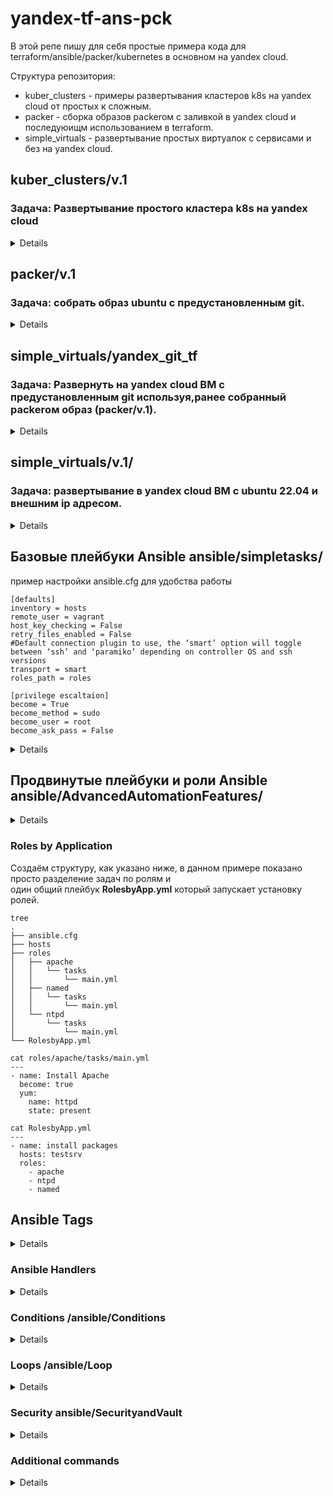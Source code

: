 # yandex-tf-ans-pck
В этой репе пишу для себя простые примера кода для terraform/ansible/packer/kubernetes в основном на yandex cloud.

Структура репозитория:
* kuber_clusters - примеры развертывания кластеров k8s на yandex cloud от простых к сложным.
* packer - сборка образов packerом с заливкой в yandex cloud  и последуюищм использованием в terraform.
* simple_virtuals - развертывание простых виртуалок с сервисами и без на yandex cloud.

## kuber_clusters/v.1
### Задача: Развертывание простого кластера k8s на yandex cloud

<details>

```
terraform {
  required_providers {
    yandex = {
      source  = "yandex-cloud/yandex"
      version = "0.60.0"
    }
  }
}

provider "yandex" {
  service_account_key_file = var.service_account_key_file
  cloud_id                 = var.cloud_id
  folder_id                = var.folder_id
  zone                     = var.zone
}

resource "yandex_kubernetes_cluster" "k8s-cluster" {
  name       = "k8s-cluster"
  network_id = var.network_id

  master {
    version = "1.21"
    zonal {
      zone      = var.zone
      subnet_id = var.subnet_id
    }
    public_ip = true
  }

  service_account_id      = var.service_account_id
  node_service_account_id = var.service_account_id

  release_channel         = "RAPID"
  network_policy_provider = "CALICO"
}

resource "yandex_kubernetes_node_group" "k8s-node" {
  cluster_id = yandex_kubernetes_cluster.k8s-cluster.id
  version    = "1.21"
  name       = "k8s-node"

  instance_template {

    resources {
      cores  = var.cores
      memory = var.memory
    }

    network_interface {
      subnet_ids = ["e9bc19cu3vl8fknf5mn6"]
      nat        = true
    }


    boot_disk {
      type = "network-ssd"
      size = var.size
    }

    metadata = {
      ssh-keys = "ubuntu:${file("~/.ssh/id_rsa.pub")}"
    }
  }

  scale_policy {
    #Ключ fixed_scale определяет группу ВМ фиксированного размера. Размер группы определяется в ключе size
    fixed_scale {
      size = 2
    }
  }
}
```

</details>

## packer/v.1
### Задача: собрать образ ubuntu с предустановленным git.

<details>
Получим данные для нашего YC:

```
yc config list
```

Создаём сервисный аккаунт, назначаем ему права

```
$ SVC_ACCT="<придумайте имя>"
$ FOLDER_ID="<замените на собственный>"
$ yc iam service-account create --name $SVC_ACCT --folder-id $FOLDER_ID
```
```
$ SVC_ACCT="<придумайте имя>"
$ FOLDER_ID="<замените на собственный>"
$ yc iam service-account create --name $SVC_ACCT --folder-id $FOLDER_ID
```

Создаём IAM key для данного аккаунта и экспортируев в файл (является секретом не постим наружу!)

```
$ yc iam key create --service-account-id $ACCT_ID --output <вставьте свой путь>/key.json
```


**Создание файла-шаблона Packer**
Создаем builders и provisioners

```
{
    "builders": [
        {
            "type": "yandex",
            "service_account_key_file": "{{user `key`}}",
            "folder_id": "b1gl9g5f46b3fv1g4ac1",
            "source_image_family": "ubuntu-2204-lts",
            "image_name": "git-base-{{timestamp}}",
            "image_family": "git-base",
            "ssh_username": "ubuntu",
            "platform_id": "standard-v1",
	    "use_ipv4_nat": "true"
        }
    ],
    "provisioners": [
        {
            "type": "shell",
            "script": "scripts/gitinst.sh",
            "execute_command": "sudo {{.Path}}"
        }
    ]
}
```

Разбор файл-шаблона:
* Builders - секция, отвечающая за то, на какой платформе и с какими параметрами мы будем делать ВМ, которую впоследствии сохраним как образ.
* type - тип билдера - то, на какой платформе мы создаём образ.
* folder_id - идентификатор каталога, в котором будет создан образ.
* source_image_family - семейство образов, которое мы берём за основу. Packer самостоятельно выберет самый свежий образ.
* image_name - имя результирующего образа. В имени использована конструкция timestamp, которая гарантирует уникальность имени.
* image_family - имя семейства, к которому мы отнесём результирующий образ.
* ssh_username - имя пользователя, который будет использовандля подключения к ВМ и выполнения provisioning'а.
* platform_id - размер ВМ  смотреть тут - https://cloud.yandex.ru/docs/compute/concepts/vm-platforms
* execute_command позволяет указать, каким способом будет запускаться скрипт. Т.к. команды по установке требуют sudo,то мы указываем, что запускать скрипт следует с sudo.
  т.е. из самих скриптов sudo можно убрать.







Скопируем скрипты в указанные директории из `ubuntu16.json`.
Скрипт выполняет обновление ОС и установку сведего git.

```
apt update
apt upgrade -y
apt install -y ca-certificates curl openssh-server
apt install curl debian-archive-keyring lsb-release ca-certificates apt-transport-https software-properties-common -y
gpg_key_url="https://packages.gitlab.com/gitlab/gitlab-ce/gpgkey"
curl -fsSL $gpg_key_url| sudo gpg --dearmor -o /etc/apt/trusted.gpg.d/gitlab.gpg
tee /etc/apt/sources.list.d/gitlab_gitlab-ce.list<<EOF
deb https://packages.gitlab.com/gitlab/gitlab-ce/ubuntu/ focal main
deb-src https://packages.gitlab.com/gitlab/gitlab-ce/ubuntu/ focal main
EOF
apt update
apt install gitlab-ce
gitlab-ctl reconfigure
```


Выполним проверку на синтаксис:

```
packer validate ./ubuntu16.json
```
**Параметризирование шаблона**

Создаем `variables.json`, `.gitignore` файлы и для коммита в репозиторий `variables.json.examples`. В gitignore включаем variables.json.

```
$ cat variables.json.examples

{
  "key": "key.json",
  "folder_id": "folder-id_from_config",
  "image": "ubuntu-1604-lts"
}
```

Запускаем процесс сборки:
```
packer build ./ubuntu16.json
```




</details>

## simple_virtuals/yandex_git_tf
### Задача: Развернуть на yandex cloud ВМ с предустановленным git используя,ранее собранный packerом образ (packer/v.1).

<details>
Если использовать значение memory меньше 4, то гит не заводится.

```
terraform {
  required_providers {
    yandex = {
      source = "yandex-cloud/yandex"
    }
  }
  required_version = ">= 0.13"
}



provider "yandex" {
  service_account_key_file = var.service_account_key_file
  cloud_id                 = var.cloud_id
  folder_id                = var.folder_id
  zone                     = var.zone
}

resource "yandex_compute_instance" "git-srv" {
  name  = "git-srv-${count.index}"
  count = var.instance_count

  resources {
    cores  = 2
    memory = 4
  }

  boot_disk {
    initialize_params {
      # Указать id образа
      image_id = var.image_id
    }
  }

  network_interface {
    # Указан id подсети default-ru-central1-a
    subnet_id = var.subnet_id
    nat       = true
  }
  metadata = {
    ssh-keys = "ubuntu:${file(var.public_key_path)}"
  }
}
```
</details>

## simple_virtuals/v.1/
### Задача: развертывание в yandex cloud ВМ с ubuntu 22.04 и внешним ip адресом.

<details>
terraform {
  required_providers {
    yandex = {
      source = "yandex-cloud/yandex"
    }
  }
  required_version = ">= 0.13"
}


provider "yandex" {
  token = "********************************************" # *OAuth-токен яндекса*
  # не обязательный параметр (берется облако по умолчанию),
  # хотя в документации написано иначе
  cloud_id  = "**********************"
  folder_id = "**************"
  zone      = "******"
}

data "yandex_compute_image" "last_ubuntu" {
  family = "ubuntu-2204-lts" # ОС (Ubuntu, 22.04 LTS)
}

data "yandex_vpc_subnet" "default_a" {
  name = "default-ru-central1-a" # одна из дефолтных подсетей
}




# ресурс "yandex_compute_instance" т.е. сервер
# Terraform будет знаеть его по имени "yandex_compute_instance.default"
resource "yandex_compute_instance" "default" {
  name        = "test-instance"
  platform_id = "standard-v1" # тип процессора (Intel Broadwell)

  resources {
    core_fraction = 5 # Гарантированная доля vCPU
    cores         = 2 # vCPU
    memory        = 1 # RAM
  }

  metadata = {
    ssh-keys = "ubuntu:${file("~/.ssh/id_rsa.pub")}"
  }

  boot_disk {
    initialize_params {
      image_id = data.yandex_compute_image.last_ubuntu.id
    }
  }

  network_interface {
    subnet_id = data.yandex_vpc_subnet.default_a.subnet_id
    nat       = true # автоматически установить динамический ip
  }
}
</details>


## Базовые плейбуки Ansible ansible/simpletasks/

пример настройки ansible.cfg для удобства работы


```
[defaults]
inventory = hosts
remote_user = vagrant
host_key_checking = False
retry_files_enabled = False
#Default connection plugin to use, the ‘smart’ option will toggle between ‘ssh’ and ‘paramiko’ depending on controller OS and ssh versions
transport = smart
roles_path = roles

[privilege escaltaion]
become = True
become_method = sudo
become_user = root
become_ask_pass = False

```







<details>

Несколько задач в одном плейбуке - multipletasks.yaml


```
---
- name: Running 2 tasks   <----- Name of the play
  hosts: localhost        <----- Run it on local host

  tasks:                  <----- Run the following task
    - name: Test connectivity <----- Name of the tast
      ping:                   <----- Run the ping module 

    - name: Print Hello World <----- Name of the second task
      debug: msg="Hello World" <----- Run the debug module 

```

Копируем файлы на удаленный хост - copy_file.yaml

```
---
- name: Copy file from local to remote <----- Description of the playbook
  hosts: testsrv1

  tasks:                               <----- Run the following tast
    - name: Copying file               <----- Description of the task
      become: true                     <----- Transfer as a current user
      copy:                            <----- Run the copy module
       src: /home/mity/Documents/yandex_train/ansible/simpletasks/copy_test_file <----- source of the file
       dest: /tmp                                                                <----- Destination of the file
       owner: mity                                                               <----- Change ownership
       group: mity
       mode: 0644                                                                <----- Change file permissions 
```


Меняем разрешения на файл - changefilepermission.yaml

```
---
- name: Change file permissions
  hosts: testsrv1
  

  tasks:
    - name: Change file permissions
      file:
       path: /tmp/copy_test_file                                                 <----- File location
       mode: 0777                                                                <----- Permissions

```



</details>



## Продвинутые плейбуки и роли Ansible ansible/AdvancedAutomationFeatures/


<details>

### Общие сведения об Ansible Roles

Roles simplifies long playbooks by grouping tasks into smaller playbooks

The role are the way of breking a playbook inot multiple playbook files. This simplifies writing complex playbooks and it makes them easier to reuse

Writing ansible code to manage the same service for multiple environments  create more complexity and it becomes difficult to manage everything in one ansible palybook.
Also sharing code among other teams become difficult. That is where Ansible Role helps solve these problems.

Roles are like templates that are most of time static and can be called by the playbooks

Roles allow the entire configuration to be grouped in:
- **Tasks**
- **Modules**
- **Variables**
- **Handles**


Создаём директории basicinstall и fullinstall, первая роль описывает простую установку apache2,
вторая описывает установку apache2 и открытие порта на ufw.
В каждой из поддиректорий создаем папку tasks и в ней файл main.yaml, в котором описываем задачу что нужно сделать.

### basicinstall/tasks/main.yaml

```
---
- name: install apache latest
  become: true
  apt: name=apache2 update_cache=yes state=latest

```

### fullinstall/tasks/main.yaml

```
---
- name: install apache latest
  become: true
  apt: name=apache2 update_cache=yes state=latest

- name: open port
  become: true
  community.general.ufw:
    rule: allow
    port: 80
    proto: tcp
```

файл byrole.yaml, который находится в корне директории, описывает к каким группам хостов какую из ролей применять.

### ansible/AdvancedAutomationFeatures/byrole.yaml

```
---
- name: Full install
  hosts: localhost
  roles:
    - fullinstall


- name: Basic install
  hosts: testsrv1
  roles:
  - basicinstall
```

### Ansible Roles from Ansible Galaxy

Roles allow the entire configuration to be grouped in:
- **Tasks**
- **Modules**
- **Variables**
- **Handles**

Можно скачивать и устанавливать роли с https://galaxy.ansible.com/

```
ansible-galaxy install singleplatform-eng.users
```

роли скачиваются в /home/username/.ansible/roles

</details>


### Roles by Application

Создаём структуру, как указано ниже, в данном примере показано просто разделение задач по ролям и  
один общий плейбук **RolesbyApp.yml** который запускает установку ролей.

```
tree
.
├── ansible.cfg
├── hosts
├── roles
│   ├── apache
│   │   └── tasks
│   │       └── main.yml
│   ├── named
│   │   └── tasks
│   │       └── main.yml
│   └── ntpd
│       └── tasks
│           └── main.yml
└── RolesbyApp.yml
```

```
cat roles/apache/tasks/main.yml 
---
- name: Install Apache
  become: true
  yum:
    name: httpd
    state: present

```

```
cat RolesbyApp.yml 
---
- name: install packages
  hosts: testsrv
  roles:
    - apache
    - ntpd
    - named
```











## Ansible Tags

<details>
Tags are the reference or aliases to a task
Insted of running an entire Ansible playbook, use tags to target a specific tasks you need to run

запускаем с тегами, чтобы выполнять отдельные таски в плейбуке.
-t i-apache2

запускаем с исключением тега, чтобы пропускать отдельные таски в плейбуке.
--skip-tags o-port

```
---
- name: Installing and Running apache
  hosts: testsrv1
  become: yes

  tasks:
    - name: install apache latest
      apt: name=apache2 update_cache=yes state=latest
      tags: i-apache2


    - name: open port
      community.general.ufw:
        rule: allow
        port: 80
        proto: tcp
      tags: o-port
      
```

</details>


### Ansible Handlers

<details>

- **Handlers are executed at the end of the play once all tasks are finished. In Ansible, handlers are typically used to start, reload, restart and stop services.**
- **Sometimes you want to run a task only when a change is made on a machine.For example, you want to restart a service if a task updates the configuration of that service, but not if the configuration - unchanged**
- **Remember the case when we had to reload the firewlld because we wanted to enable http service? - it's a perfect example of using handlers**
- **So basically handlers are tasks that only run when notified**
- **Each handler should have a globally unique name**

При выполнении задач в плейбуках периодически возникает необходимость перезапускать какой-либо сервис. Например, при обновлении конфигурационного файла.
Простое решение - написать две обычные задачи. Одна из них будет обновлять конфиг, а вторая делать рестарт. И это будет работать, но есть одна проблема:
рестарт произойдет в любом случае, даже если конфиг не изменится

Чтобы этого избежать, в Ansible существует механизм, который называется handlers.

1. На верхнем уровне, где определены хосты и список задач, добавляем еще один ключ с именем handlers и внутри него описываем набор задач. Причем в данном случае обязательно, чтобы задачи содержали имя.
2. Связываем таски, которые могут порождать изменения, с задачами из секции handlers. Для этого с помощью ключа notify обращаемся к хендлерам по их именам:

```
---
- name: Installing and Running apache
  hosts: testsrv1
  become: yes

  tasks:
    - name: install apache latest
      apt: name=apache2 update_cache=yes state=latest
      notify:
        - restart apache2

    - name: open port
      community.general.ufw:
        rule: allow
        port: 80
        proto: tcp


  handlers:
    - name: restart apache2
      service: name=apache2 state=restarted
```


</details>

### Conditions /ansible/Conditions

<details>

- **Condition execution allow Ansible to take actions on its own based on certain conditions**
- **Under condititons certain values must be met before executing a tasks**
- **We can user the WHEN statement to make Ansible automations more smart**

Условия определяются на основе данных, полученных из  Gathering Facts.

Посмотреть какие данные собираются можно командой:

```
ansible myhost -m setup
```

```
---
- name: Install Apache WebServer
  hosts: apachesrvs
  become: true

  tasks:
  - name: Instiall Apache on Ubuntu Server
    apt:
      name: apache2
      state: latest
    when: ansible_os_family == "Debian"


  - name: Install Apache on Centos Server
    yum:
      name: httpd
      state: present
    when: ansible_os_family == "RedHat"
```


</details>

### Loops /ansible/Loop

<details>

- **A loop is  a powerfull programming tool that enables you to execute  set of commands repeatedly**
- **We can automate task but what if that task itself repetitive**
	- **Creating multiple users at once**
	- **Installing many packages on hundreds of servers**
- **Loops can work hand in hand with conditions as we loop certain task until that conditions**
- **When creating loops, Ansbile provides these two directives: loop and with_* keyword**

Example:
To create multiple users in Linux command line we use "for loop"

```
for u in jerry kramer eliane; do useradd $u; done
```

loop example
```
---
- name: Create users thru loop
  hosts: testsrv1
  become: true

  tasks:
  - name: Create users
    user:
      name: "{{ item }}"
    loop:
      - jerry
      - kramer
      - eliane
```

with_item example
```
---
- name: Create user thru loop v.2
  hosts: centossrv
  become: true
  vars:
    users: [jerry,kramer,eliane]

  tasks:
  - name: Create users
    user:
      name: "{{item}}"
    with_items: "{{users}}"
```

</details>


### Security ansible/SecurityandVault

<details>
Ansible-Vault используется для зашифровки плейбуков и строк.

Oftentimes you have to share Ansible code withgroups over the network and.

anything you share over network has a risk to end up wrong hands.

It is best practise to use Ansible vault feature which will password protect your code.

Создаем зашифрованный плейбук
```
ansible-vault create httpvbyvault.yaml
```

запускаем зашифрованный плейбук

```
ansible-playbook httpvbyvault.yaml --ask-vault-pass -i hosts.ini
```

редактируем зашифрованный плейбук
```
ansible-vault edit httpvbyvault.yaml 
```

просматриваем зашифрованный плейбук

```
ansible-vault view httpvbyvault.yaml
```

```
---
- name: Install httpd package
  hosts: centossrv
  become: true

  tasks:
    - name: Install package
      yum:
        name: httpd
        state: present
```

### Encrypting Strings within a Playbook

Можно зашифровать строку и поместить её внутрь плейбука
Strings/word can be encrypted within a playbook

ansible-vault encrypt_string httpd

Запускается файл с зашифрованной строкой так же:

ansible-playbook httpvbyvault.yaml --ask-vault-pass -i hosts.ini


```
---
- name: Test encrypted output
  hosts: centossrv
  vars:
   secret: !vault |
          $ANSIBLE_VAULT;1.1;AES256
          63346238323034666537633233303335666336366636306165366638313434643631643530646661
          3166663935333831656264366665353965313138353865320a363761366462623233346632646539
          34323139346131663364393530393434366265646563323864313239646634343132383165323166
          3139663762316438620a303761363163313663616262396264383066323431383939633565326337
          3936

  tasks:
          - name: Print encrypted string
            debug:
                    var: secret
                             
```

</details>



### Additional commands

<details>

```
ansible-config
```
- **Shows or modifies Ansible configuration**

```
ansible-connection 
```
- **Connection for remote clients**

```
ansible-console 
```

- **Allows for running ad-hoc task against a chosent inventory from a nice shell with built-in tab completion**
- **It supports several commands and you can modify its configuration at runtime**
- **You can run name of the listed command followed by help**
- **Certain commands are misleading  e.g. = cd which changes the host instead of changing th directory**

```
ansible-doc
```

- **you can access manuals on plug-ins and modules through this command**
- **adnsible-doc -l -List all modules**



```
ansible-inventory
ansible-inventory -i hosts  --graph
ansible-inventory --list
```

- **Using the ansible-inventory command provides you with details of your host inventory files**

```
ansible-pull
```

- **A mode called 'ansbile-pull' can also invert the system and have systems 'phone home' via**
- **scheduled git checkouts to pull configuration directives from a central repository**


</details>